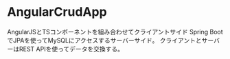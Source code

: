 # AngularCrudApp

AngularJSとTSコンポーネントを組み合わせてクライアントサイド
Spring BootでJPAを使ってMySQLにアクセスするサーバーサイド。
クライアントとサーバーはREST APIを使ってデータを交換する。
